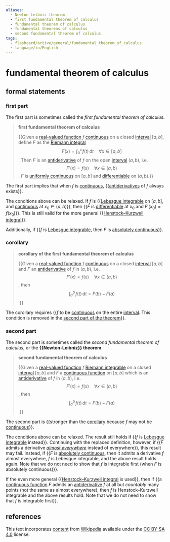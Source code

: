 ```yaml
---
aliases:
  - Newton–Leibniz theorem
  - first fundamental theorem of calculus
  - fundamental theorem of calculus
  - fundamental theorems of calculus
  - second fundamental theorem of calculus
tags:
  - flashcard/active/general/fundamental_theorem_of_calculus
  - language/in/English
---
```


# fundamental theorem of calculus

## formal statements

### first part

The first part is sometimes called the _first fundamental theorem of calculus_.

> __first fundamental theorem of calculus__
>
> {{Given a [real-valued function](real-valued%20function.md) $f$ [continuous](continuous%20function.md) on a closed [interval](interval%20(mathematics).md) $[a,b]$, define $F$ as the [Riemann integral](Riemann%20integral.md) $$F(x)=\int_a^x\!f(t)\,\mathrm{d}t\quad\forall{x}\in[a,b]$$. Then $F$ is an [antiderivative](antiderivative.md) of $f$ on the open [interval](interval%20(mathematics).md) $(a,b)$, i.e. $$F'(x)=f(x)\quad\forall{x}\in(a,b)$$. $F$ is [uniformly continuous](uniformly%20continuous.md) on $[a,b]$ and [differentiable](differentiable%20function.md) on $(a,b)$.}} <!--SR:!2025-07-03,323,230-->

The first part implies that when $f$ is [continuous](continuous%20function.md), {{[antiderivatives](antiderivative.md) of $f$ always exists}}. <!--SR:!2027-03-12,931,350-->

The conditions above can be relaxed. If $f$ is {{[Lebesgue integrable](Lebesgue%20integration.md) on $[a, b]$, and [continuous](continuous%20function.md) at $x_0 \in (a, b)$}}, then {{$F$ is [differentiable](differentiable%20function.md) at $x_0$ and $F'(x_0) = f(x_0)$}}. This is still valid for the more general {{[Henstock–Kurzweil integral](Henstock–Kurzweil%20integral.md)}}. <!--SR:!2025-04-23,254,300!2024-12-12,152,260!2024-11-01,153,320-->

Additionally, if {{$f$ is [Lebesgue integrable](Lebesgue%20integrable.md), then $F$ is [absolutely continuous](absolute%20continuity.md)}}. <!--SR:!2025-09-03,373,300-->

### corollary

> __corollary of the first fundamental theorem of calculus__
>
> {{Given a [real-valued function](real-valued%20function.md) $f$ [continuous](continuous%20function.md) on a closed [interval](interval%20(mathematics).md) $[a,b]$ and $F$ an [antiderivative](antiderivative.md) of $f$ in $(a,b)$, i.e. $$F'(x)=f(x)\quad\forall{x}\in(a,b)$$, then $$\int_a^b\!f(t)\,\mathrm{d}t=F(b)-F(a)$$.}} <!--SR:!2024-11-14,197,230-->

The corollary requires {{$f$ to be [continuous](continuous%20function.md) on the entire [interval](interval%20(mathematics).md). This condition is removed in the [second part of the theorem](#second%20part)}}. <!--SR:!2026-03-13,573,310-->

### second part

The second part is sometimes called the _second fundamental theorem of calculus_, or the __{{Newton-Leibniz}} theorem__. <!--SR:!2024-11-11,254,290-->

> __second fundamental theorem of calculus__
>
> {{Given a [real-valued function](real-valued%20function.md) $f$ [Riemann integrable](Riemann%20integral.md#Riemann%20integrable) on a closed [interval](interval%20(mathematics).md) $[a,b]$ and $F$ a [continuous function](continuous%20function.md) on $[a,b]$ which is an [antiderivative](antiderivative.md) of $f$ in $(a,b)$, i.e. $$F'(x)=f(x)\quad\forall{x}\in(a,b)$$, then $$\int_a^b\!f(t)\,\mathrm{d}t=F(b)-F(a)$$.}} <!--SR:!2024-11-27,74,150-->

The second part is {{stronger than the [corollary](#corollary) because $f$ may not be [continuous](continuous%20function.md)}}. <!--SR:!2024-11-13,269,330-->

The conditions above can be relaxed. The result still holds if {{$f$ is [Lebesgue integrable](Lebesgue%20integration.md) instead}}. Continuing with the replaced definition, however, if {{$F$ admits a derivative _[almost everywhere](almost%20everywhere.md)_ instead of everywhere}}, this result may fail. Instead, if {{$F$ is [absolutely continuous](absolute%20continuity.md), then it admits a derivative $f$ almost everywhere, $f$ is Lebesgue integrable, and the above result holds again. Note that we do not need to show that $f$ is integrable first (when $F$ is absolutely continuous)}}. <!--SR:!2024-10-23,119,260!2025-07-17,282,260!2025-01-03,166,260-->

If the even more general {{[Henstock–Kurzweil integral](Henstock–Kurzweil%20integral.md) is used}}, then if {{a [continuous function](continuous%20function.md) $F$ admits an [antiderivative](antiderivative.md) $f$ at all but _countably_ many points (not the same as almost everywhere), then $f$ is Henstock–Kurzweil integrable and the above results hold. Note that we do not need to show that $f$ is integrable first}}. <!--SR:!2025-03-05,209,280!2024-11-15,124,240-->

## references

This text incorporates [content](https://en.wikipedia.org/wiki/fundamental_theorem_of_calculus) from [Wikipedia](Wikipedia.md) available under the [CC BY-SA 4.0](https://creativecommons.org/licenses/by-sa/4.0/) license.
